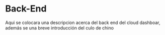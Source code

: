 # Back-End

Aqui se colocara una descripcion acerca del back end del cloud dashboar, además se una breve introducción del culo de chino
